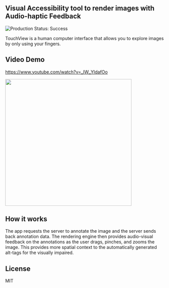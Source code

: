 ## Visual Accessibility tool to render images with Audio-haptic Feedback

![Production Status: Success](https://img.shields.io/badge/build-successful-brightgreen)

TouchView is a human computer interface that allows you to explore images by only using your fingers.<br>

## Video Demo

https://www.youtube.com/watch?v=_IW_YldafOo

<img src="docs/screenshot.png" width="400">

## How it works

The app requests the server to annotate the image and the server sends back annotation data. The rendering engine then provides audio-visual feedback on the annotations as the user drags, pinches, and zooms the image. This provides more spatial context to the automatically generated alt-tags for the visually impaired.

## License

MIT
